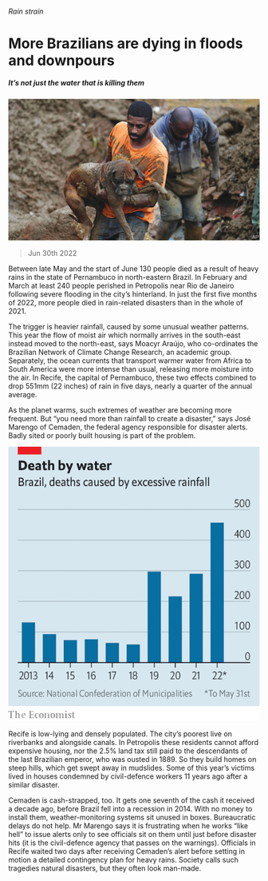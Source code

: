 ###### Rain strain

# More Brazilians are dying in floods and downpours 

##### It’s not just the water that is killing them 

![image](images/20220702_AMP004.jpg) 

> Jun 30th 2022 

Between late May and the start of June 130 people died as a result of heavy rains in the state of Pernambuco in north-eastern Brazil. In February and March at least 240 people perished in Petropolis near Rio de Janeiro following severe flooding in the city’s hinterland. In just the first five months of 2022, more people died in rain-related disasters than in the whole of 2021. 

The trigger is heavier rainfall, caused by some unusual weather patterns. This year the flow of moist air which normally arrives in the south-east instead moved to the north-east, says Moacyr Araújo, who co-ordinates the Brazilian Network of Climate Change Research, an academic group. Separately, the ocean currents that transport warmer water from Africa to South America were more intense than usual, releasing more moisture into the air. In Recife, the capital of Pernambuco, these two effects combined to drop 551mm (22 inches) of rain in five days, nearly a quarter of the annual average.

As the planet warms, such extremes of weather are becoming more frequent. But “you need more than rainfall to create a disaster,” says José Marengo of Cemaden, the federal agency responsible for disaster alerts. Badly sited or poorly built housing is part of the problem. 

![image](images/20220702_AMC866.png) 


Recife is low-lying and densely populated. The city’s poorest live on riverbanks and alongside canals. In Petropolis these residents cannot afford expensive housing, nor the 2.5% land tax still paid to the descendants of the last Brazilian emperor, who was ousted in 1889. So they build homes on steep hills, which get swept away in mudslides. Some of this year’s victims lived in houses condemned by civil-defence workers 11 years ago after a similar disaster. 

Cemaden is cash-strapped, too. It gets one seventh of the cash it received a decade ago, before Brazil fell into a recession in 2014. With no money to install them, weather-monitoring systems sit unused in boxes. Bureaucratic delays do not help. Mr Marengo says it is frustrating when he works “like hell” to issue alerts only to see officials sit on them until just before disaster hits (it is the civil-defence agency that passes on the warnings). Officials in Recife waited two days after receiving Cemaden’s alert before setting in motion a detailed contingency plan for heavy rains. Society calls such tragedies natural disasters, but they often look man-made.


